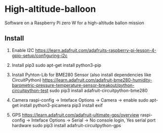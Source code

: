 # High-altitude-balloon
Software on a Raspberry Pi zero W for a high-altitude ballon mission

## Install

1. Enable I2C
https://learn.adafruit.com/adafruits-raspberry-pi-lesson-4-gpio-setup/configuring-i2c


2. Install pip3
sudo apt-get install python3-pip

3. Install Pyhton-Lib for BME280 Sensor (also install dependencies like CircuitPython)
https://learn.adafruit.com/adafruit-bme280-humidity-barometric-pressure-temperature-sensor-breakout/python-circuitpython-test
sudo pip3 install adafruit-circuitpython-bme280

4. Camera
raspi-config -> Inteface Options -> Camera -> enable
sudo apt-get install python3-picamera
pip3 install exif

5. GPS
https://learn.adafruit.com/adafruit-ultimate-gps/overview
raspi-config -> Inteface Options -> Serial -> No console login, Yes serial port hardware
sudo pip3 install adafruit-circuitpython-gps
